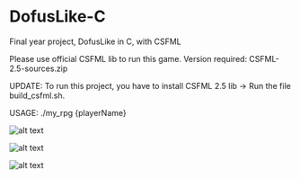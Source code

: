 # DofusLike-C
Final year project, DofusLike in C, with CSFML

Please use official CSFML lib to run this game.
Version required: CSFML-2.5-sources.zip

UPDATE: 
To run this project, you have to install CSFML 2.5 lib -> Run the file build_csfml.sh.

USAGE:
./my_rpg {playerName}

![alt text](https://github.com/alexandre10044/DofusLike-C/blob/master/demo1.png)


![alt text](https://github.com/alexandre10044/DofusLike-C/blob/master/demo2.png)


![alt text](https://github.com/alexandre10044/DofusLike-C/blob/master/demo3.png)
